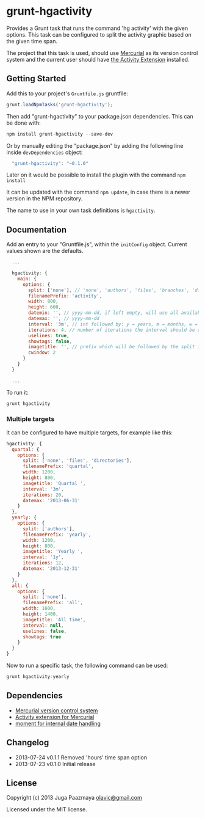 # grunt-hgactivity

Provides a Grunt task that runs the command 'hg activity' with the given options.
This task can be configured to split the activity graphic based on the given time span.

The project that this task is used, should use [Mercurial](http://mercurial.selenic.com/) as 
its version control system and the current user should have
[the Activity Extension](http://mercurial.selenic.com/wiki/ActivityExtension) installed.


## Getting Started

Add this to your project's `Gruntfile.js` gruntfile:
```js
grunt.loadNpmTasks('grunt-hgactivity');
```

Then add "grunt-hgactivity" to your package.json dependencies. This can be done with:
```js
npm install grunt-hgactivity --save-dev
```
Or by manually editing the "package.json" by adding the following line inside `devDependencies` object:
```js
  "grunt-hgactivity": "~0.1.0"
```

Later on it would be possible to install the plugin with the command `npm install`

It can be updated with the command `npm update`, in case there is a newer version in the NPM repository.

The name to use in your own task definitions is `hgactivity`.


## Documentation

Add an entry to your "Gruntfile.js", within the `initConfig` object.
Current values shown are the defaults.

```js
  ...

  hgactivity: {
    main: {
      options: {
        split: ['none'], // 'none', 'authors', 'files', 'branches', 'directories',
        filenamePrefix: 'activity',
        width: 800,
        height: 600,
        datemin: '', // yyyy-mm-dd, if left empty, will use all available time
        datemax: '', // yyyy-mm-dd
        interval: '3m', // int followed by: y = years, m = months, w = weeks, d = days
        iterations: 4, // number of iterations the interval should be useds
        uselines: true,
        showtags: false,
        imagetitle: '', // prefix which will be followed by the split if not none and time span
        cwindow: 2
      }
    }
  }

  ...
```

To run it:

```js
grunt hgactivity
```

### Multiple targets

It can be configured to have multiple targets, for example like this:

```js
hgactivity: {
  quartal: {
    options: {
      split: ['none', 'files', 'directories'],
      filenamePrefix: 'quartal',
      width: 1200,
      height: 800,
      imagetitle: 'Quartal ',
      interval: '3m',
      iterations: 20,
      datemax: '2013-06-31'
    }
  },
  yearly: {
    options: {
      split: ['authors'],
      filenamePrefix: 'yearly',
      width: 1200,
      height: 800,
      imagetitle: 'Yearly ',
      interval: '1y',
      iterations: 12,
      datemax: '2013-12-31'
    }
  },
  all: {
    options: {
      split: ['none'],
      filenamePrefix: 'all',
      width: 1600,
      height: 1400,
      imagetitle: 'All time',
      interval: null,
      uselines: false,
      showtags: true
    }
  }
}
```

Now to run a specific task, the following command can be used:
```js
grunt hgactivity:yearly
```

## Dependencies

 * [Mercurial version control system](http://mercurial.selenic.com/)
 * [Activity extension for Mercurial](http://mercurial.selenic.com/wiki/ActivityExtension)
 * [moment for internal date handling](http://momentjs.com/)

  
## Changelog

 * 2013-07-24   v0.1.1    Removed 'hours' time span option
 * 2013-07-23   v0.1.0    Initial release


## License

Copyright (c) 2013 Juga Paazmaya <olavic@gmail.com>

Licensed under the MIT license.
